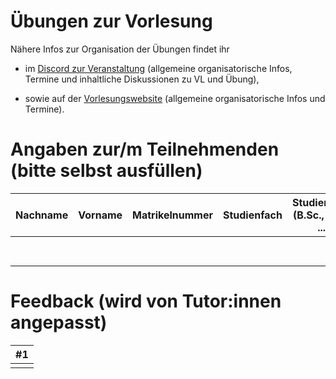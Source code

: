 # Übungen zur Vorlesung

Nähere Infos zur Organisation der Übungen findet ihr

- im [Discord zur Veranstaltung](https://db.cs.uni-tuebingen.de/discord)
    (allgemeine organisatorische Infos, Termine und inhaltliche Diskussionen zu VL und Übung),

- sowie auf der [Vorlesungswebsite](https://db.cs.uni-tuebingen.de/teaching)
    (allgemeine organisatorische Infos und Termine).

# Angaben zur/m Teilnehmenden (bitte selbst ausfüllen)

| Nachname | Vorname | Matrikelnummer | Studienfach | Studiengang (B.Sc., M.Sc, ...) | Studentische E-Mail       |
|----------|---------|----------------|-------------|--------------------------------|---------------------------|
|          |         |                |             |                                | @student.uni-tuebingen.de |
  
# Feedback (wird von Tutor:innen angepasst)

| #1   |
|------|
|      |
